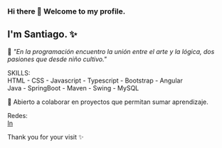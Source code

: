 ### Hi there 👋 Welcome to my profile.

## I'm Santiago. ✨

🌱 *"En la programación encuentro la unión entre el arte y la lógica, dos pasiones que desde niño cultivo."*

SKILLS:<br>
HTML - CSS - Javascript - Typescript - Bootstrap - Angular<br>
Java - SpringBoot - Maven - Swing - MySQL 

💬 Abierto a colaborar en proyectos que permitan sumar aprendizaje.

Redes:<br>
[In](https://www.linkedin.com/in/santiagocastellani/)

Thank you for your visit ✨



<!--
**SantiagoCastellani/SantiagoCastellani** is a ✨ _special_ ✨ repository because its `README.md` (this file) appears on your GitHub profile.

Here are some ideas to get you started:

- 🔭 I’m currently working on ...
- 🌱 I’m currently learning ...
- 👯 I’m looking to collaborate on ...
- 🤔 I’m looking for help with ...
- 💬 Ask me about ...
- 📫 How to reach me: ...
- 😄 Pronouns: ...
- ⚡ Fun fact: ...
-->
